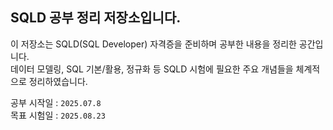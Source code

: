 ## SQLD 공부 정리 저장소입니다.

이 저장소는 SQLD(SQL Developer) 자격증을 준비하며 공부한 내용을 정리한 공간입니다. <br>
데이터 모델링, SQL 기본/활용, 정규화 등 SQLD 시험에 필요한 주요 개념들을 체계적으로 정리하였습니다.

공부 시작일 : `2025.07.8` <br>
목표 시험일 : `2025.08.23`

